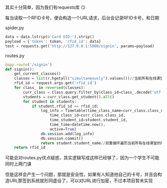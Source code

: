 其实十分简单，因为我们有requests库 😏

每当读取一个RFID卡号，便会构造一个URL请求，后台会记录RFID卡号，和日期

spider.py
```python
data = data.lstrip(b'Card UID:').strip()
payload = {'token': token, 'rfid_id': data}
test = requests.get('http://127.0.0.1:5000/signin', params=payload)
```
routes.py
```python
@app.route('/signin')
def signin():
    get_current_classes()
    classes = list(r.hgetall("simultaneously").values())//当前所有在线课堂
    rfid_id = request.args.get('rfid_id')
    for class_ in reversed(classes):
        curr_class = Class.query.filter_by(class_id=class_.decode('utf-8')).first_or_404()
        students = curr_class.get_student().all()
        for student in students:
            if student.rfid_id == rfid_id:
                log_info = Timetable(time_class_name=curr_class.class_name,
                    time_class_id=curr_class.class_id,
                    time_student_id=student.student_id,
                    time_time=datetime.now(),
                    active=True)
                db.session.add(log_info)
                db.session.commit()
                return student.student_name//双重循环遍历当前所有在线课堂的所有学生，如果找到插入数据立即退出
    return rfid_id
```
可能会对routes.py优点疑惑，其实逻辑写成这样已经够了，因为一个学生不可能同时上两门课

但是这样会产生一个问题，那就是安全性，如果有人知道他自己的卡号，并且会构造URL那签到系统就形同虚设了，可以对URL进行加密，不过本项目暂未实现
